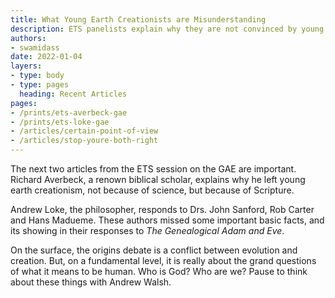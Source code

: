 ```yaml
---
title: What Young Earth Creationists are Misunderstanding
description: ETS panelists explain why they are not convinced by young earth creationism, but see value in a genealogical Adam and Eve.
authors:
- swamidass
date: 2022-01-04
layers:
- type: body
- type: pages
  heading: Recent Articles
pages:
- /prints/ets-averbeck-gae
- /prints/ets-loke-gae
- /articles/certain-point-of-view
- /articles/stop-youre-both-right
---
```



The next two articles from the ETS session on the GAE are important. Richard Averbeck, a renown biblical scholar, explains why he left young earth creationism, not because of science, but because of Scripture. 

Andrew Loke, the philosopher, responds to Drs. John Sanford, Rob Carter and Hans Madueme. These authors missed some important basic facts, and its showing in their responses to *The Genealogical Adam and Eve*.

On the surface, the origins debate is a conflict between evolution and creation. But, on a  fundamental level, it is really about the grand questions of what it means to be human. Who is God? Who are we? Pause to think about these things with Andrew Walsh. 
